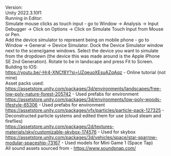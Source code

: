 Version: <br />
Unity 2022.3.10f1 <br />
Running in Editor: <br />
Simulate mouse clicks as touch input - go to Window -> Analysis -> Input Debugger -> Click on Options -> Click on Simulate Touch Input from Mouse or Pen. <br />
Add the device simulator to represent being on mobile phone - go to Window -> General -> Device Simulator. Dock the Device Simulator window next to the scene/game windows. Select the device you want to simulate from the dropdown (the device this was made around is the Apple iPhone SE 2nd Generation). Rotate to be in landscape and press Fit to Screen. <br />
Building to IOS: <br />
https://youtu.be/-Hr4-XNCf8Y?si=UZqeuoXEsuAZqAqz - Online tutorial (not mine) <br />
Asset packs used: <br />
https://assetstore.unity.com/packages/3d/environments/landscapes/free-low-poly-nature-forest-205742 - Used prefabs for environment <br />
https://assetstore.unity.com/packages/3d/environments/low-poly-woods-lifestyle-65306 - Used prefabs for environment <br />
https://assetstore.unity.com/packages/vfx/particles/particle-pack-127325 - Deconstructed particle systems and edited them for use (cloud steam and fireflies) <br />
https://assetstore.unity.com/packages/2d/textures-materials/sky/customizable-skybox-174576 - Used for skybox <br />
https://assetstore.unity.com/packages/3d/vehicles/space/star-sparrow-modular-spaceship-73167 - Used models for Mini Game 1 (Space Tap) <br />
All sound assets sourced from - https://www.soundsnap.com/ <br />
